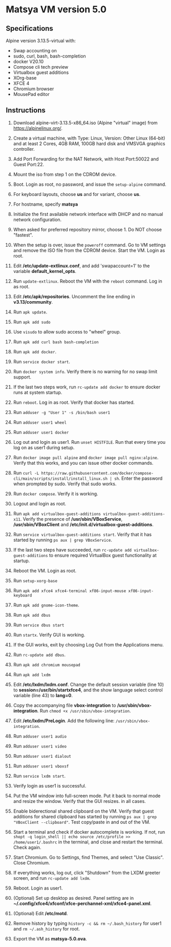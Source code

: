 # Matsya VM version 5.0

## Specifications
Alpine version 3.13.5-virtual with:
  - Swap accounting on
  - sudo, curl, bash, bash-completion
  - docker V20.10
  - Compose cli tech preview
  - Virtualbox guest additions
  - XOrg-base
  - XFCE 4
  - Chromium browser
  - MousePad editor

## Instructions

1. Download alpine-virt-3.13.5-x86_64.iso (Alpine "virtual" image) from https://alpinelinux.org/. 
2. Create a virtual machine, with Type: Linux, Version: Other Linux (64-bit) and at least 2 Cores, 4GB RAM, 100GB hard disk and VMSVGA graphics controller. 
3. Add Port Forwarding for the NAT Network, with Host Port:50022 and Guest Port:22. 
4. Mount the iso from step 1 on the CDROM device. 
5. Boot. Login as root, no password, and issue the `setup-alpine` command.
6. For keyboard layouts, choose **us** and for variant, choose **us**.
7. For hostname, specify **matsya**
8. Initialize the first available network interface with DHCP and no manual network configuration.
9. When asked for preferred repository mirror, choose 1. Do NOT choose "fastest".
10. When the setup is over, issue the `poweroff` command. Go to VM settings and remove the ISO file from the CDROM device. Start the VM. Login as root.
11. Edit **/etc/update-extlinux.conf**, and add 'swapaccount=1' to the variable **default_kernel_opts**.
12. Run `update-extlinux`. Reboot the VM with the `reboot` command. Log in as root.
13. Edit **/etc/apk/repositories**. Uncomment the line ending in **v3.13/community**.
14. Run `apk update`.
15. Run `apk add sudo`
16. Use `visudo` to allow sudo access to "wheel" group.
17. Run `apk add curl bash bash-completion`
18. Run `apk add docker`.
19. Run `service docker start`. 
20. Run `docker system info`. Verify there is no warning for no swap limit support. 
21. If the last two steps work, run `rc-update add docker` to ensure docker runs at system startup.
22. Run `reboot`. Log in as root. Verify that docker has started.

23. Run `adduser -g "User 1" -s /bin/bash user1`
24. Run `adduser user1 wheel`
25. Run `adduser user1 docker`
26. Log out and login as user1. Run `unset HISTFILE`. Run that every time you log on as user1 during setup. 
27. Run `docker image pull alpine` and `docker image pull nginx:alpine`. Verify that this works, and you can issue other docker commands.
28. Run `curl -L https://raw.githubusercontent.com/docker/compose-cli/main/scripts/install/install_linux.sh | sh`. Enter the password when prompted by sudo. Verify that sudo works.
29. Run `docker compose`. Verify it is working.
30. Logout and login as root.
31. Run `apk add virtualbox-guest-additions virtualbox-guest-additions-x11`. Verify the presence of **/usr/sbin/VBoxService**, **/usr/sbin/VBoxClient** and **/etc/init.d/virtualbox-guest-additions**.
32. Run `service virtualbox-guest-additions start`. Verify that it has started by running `ps aux | grep VBoxService`.
33. If the last two steps have succeeded, run `rc-update add virtualbox-guest-additions` to ensure required VirtualBox guest functionality at startup.
34. Reboot the VM. Login as root.
35. Run `setup-xorg-base`
36. Run `apk add xfce4 xfce4-terminal xf86-input-mouse xf86-input-keyboard`
37. Run `apk add gnome-icon-theme`.
38. Run `apk add dbus`
39. Run `service dbus start`
40. Run `startx`. Verify GUI is working.
41. If the GUI works, exit by choosing Log Out from the Applications menu.
42. Run `rc-update add dbus`.
43. Run `apk add chromium mousepad`
44. Run `apk add lxdm`
45. Edit **/etc/lxdm/lxdm.conf**. Change the default session variable (line 10) to **session=/usr/bin/startxfce4**, and the show language select control variable (line 43) to **lang=0**.
46. Copy the accompanying file **vbox-integration** to **/usr/sbin/vbox-integration**. Run `chmod +x /usr/sbin/vbox-integration`.
47. Edit **/etc/lxdm/PreLogin**. Add the following line: `/usr/sbin/vbox-integration`.
48. Run `adduser user1 audio`
49. Run `adduser user1 video`
50. Run `adduser user1 dialout`
51. Run `adduser user1 vboxsf`
52. Run `service lxdm start`. 
53. Verify login as user1 is successful. 
54. Put the VM window into full-screen mode. Put it back to normal mode and resize the window. Verify that the GUI resizes. in all cases.
55. Enable biderectional shared clipboard on the VM. Verify that guest additions for shared clipboard has started by running `ps aux | grep "VBoxClient --clipboard"`. Test copy/paste in and out of the VM.
56. Start a terminal and check if docker autocomplete is working. If not, run `shopt -q login_shell || echo source /etc/profile >> /home/user1/.bashrc` in the terminal, and close and restart the terminal. Check again.
57. Start Chromium. Go to Settings, find Themes, and select "Use Classic". Close Chromium. 
58. If everything works, log out, click "Shutdown" from the LXDM greeter screen, and run `rc-update add lxdm`.
59. Reboot. Login as user1.
60. (Optional) Set up desktop as desired. Panel setting are in **~/.config/xfce4/xfconf/xfce-perchannel-xml/xfce4-panel.xml**.
61. (Optional) Edit **/etc/motd**. 
62. Remove history by typing `history -c && rm ~/.bash_history` for user1 and `rm ~/.ash_history` for root. 
63. Export the VM as **matsya-5.0.ova**.


 
